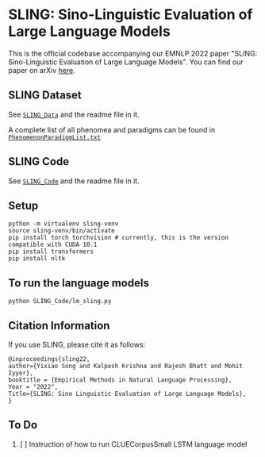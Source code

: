# SLING: Sino-Linguistic Evaluation of Large Language Models

This is the official codebase accompanying our EMNLP 2022 paper "SLING: Sino-Linguistic Evaluation of Large Language Models". You can find our paper on arXiv [here](TBD).

## SLING Dataset

See [`SLING_Data`](SLING_Data) and the readme file in it.

A complete list of all phenomea and paradigms can be found in [`PhenomenonParadigmList.txt`](SLING_Data_Code/PhenomenonParadigmList.txt)

## SLING Code

See [`SLING_Code`](SLING_Code) and the readme file in it.

## Setup

```
python -m virtualenv sling-venv
source sling-venv/bin/activate
pip install torch torchvision # currently, this is the version compatible with CUDA 10.1
pip install transformers
pip install nltk
```

## To run the language models

```
python SLING_Code/lm_sling.py
```

## Citation Information

If you use SLING, please cite it as follows:

```
@inproceedings{sling22,
author={Yixiao Song and Kalpesh Krishna and Rajesh Bhatt and Mohit Iyyer},
booktitle = {Empirical Methods in Natural Language Processing},
Year = "2022",
Title={SLING: Sino Linguistic Evaluation of Large Language Models},
}
```
## To Do
1. [ ] Instruction of how to run CLUECorpusSmall LSTM language model
